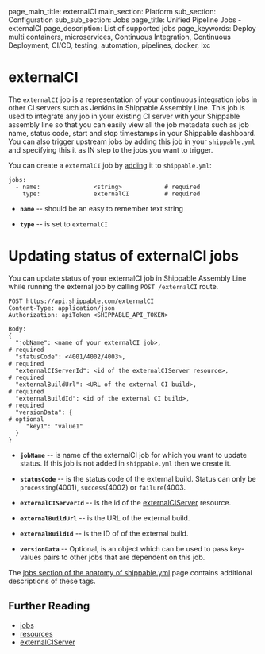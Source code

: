 page_main_title: externalCI
main_section: Platform
sub_section: Configuration
sub_sub_section: Jobs
page_title: Unified Pipeline Jobs - externalCI
page_description: List of supported jobs
page_keywords: Deploy multi containers, microservices, Continuous Integration, Continuous Deployment, CI/CD, testing, automation, pipelines, docker, lxc

# externalCI

The `externalCI` job is a representation of your continuous integration jobs in other CI servers such as Jenkins in Shippable Assembly Line. This job is used to integrate any job in your existing CI server with your Shippable assembly line so that you can easily view all the job metadata such as job name, status code, start and stop timestamps in your Shippable dashboard. You can also trigger upstream jobs by adding this job in your `shippable.yml` and specifying this it as IN step to the jobs you want to trigger.

You can create a `externalCI` job by [adding](/platform/tutorial/workflow/crud-job#adding) it to `shippable.yml`:

```
jobs:
  - name: 				<string>			# required
    type: 				externalCI			# required
```

* **`name`** -- should be an easy to remember text string

* **`type`** -- is set to `externalCI`

# Updating status of externalCI jobs

You can update status of your externalCI job in Shippable Assembly Line while running the external job by calling `POST /externalCI` route.
```
POST https://api.shippable.com/externalCI
Content-Type: application/json
Authorization: apiToken <SHIPPABLE_API_TOKEN>

Body:
{
  "jobName": <name of your externalCI job>,                           # required
  "statusCode": <4001/4002/4003>,                                     # required
  "externalCIServerId": <id of the externalCIServer resource>,        # required
  "externalBuildUrl": <URL of the external CI build>,                 # required
  "externalBuildId": <id of the external CI build>,                   # required
  "versionData": {                                                    # optional
     "key1": "value1"
  }
}
```

* **`jobName`** -- is name of the externalCI job for which you want to update status. If this job is not added in `shippable.yml` then we create it.

* **`statusCode`** -- is the status code of the external build. Status can only be `processing`(4001), `success`(4002) or `failure`(4003.

* **`externalCIServerId`** -- is the id of the [externalCIServer](/platform/workflow/resource/externalciserver) resource.

* **`externalBuildUrl`** -- is the URL of the external build.

* **`externalBuildId`** -- is the ID of of the external build.

* **`versionData`** -- Optional, is an object which can be used to pass key-values pairs to other jobs that are dependent on this job.

The [jobs section of the anatomy of shippable.yml](/platform/tutorial/workflow/shippable-yml/#jobs) page contains additional descriptions of these tags.

## Further Reading
* [jobs](/platform/workflow/job/overview)
* [resources](/platform/workflow/resource/overview)
* [externalCIServer](/platform/workflow/resource/externalciserver)
